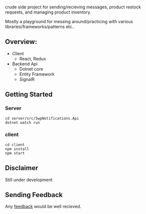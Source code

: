 crude side project for sending/recieving messages, product restock requests, and managing product inventory.

Mostly a playground for messing around/practicing with various libraries/frameworks/patterns etc..

<!-- ## Table of Contents -->
<!--  -->
<!-- &#45; [Getting Started](#getting&#45;started) -->
<!--   &#45; [Server](#server) -->
<!--   &#45; [Client](#client) -->
<!-- &#45; [Sending Feedback](#sending&#45;feedback) -->
<!-- &#45; [Disclaimer](#disclaimer) -->
## Overview:
- Client
    - React, Redux
- Backend Api
    - Dotnet core
    - Entity Framework
    - SignalR

## Getting Started

### Server

```console
cd server/src/SwpNotifications.Api
dotnet watch run
```

### client
```console
cd client
npm install
npm start
```

## Disclaimer
Still under development

## Sending Feedback

Any [feedback](https://github.com/jmg5e/SwpNotifcations/issues) would be well recieved.
